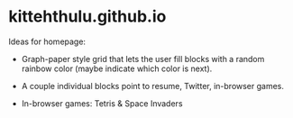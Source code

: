 kittehthulu.github.io
=====================

Ideas for homepage:

- Graph-paper style grid that lets the user fill blocks with a random rainbow color (maybe indicate which color
is next).

- A couple individual blocks point to resume, Twitter, in-browser games.

- In-browser games: Tetris & Space Invaders
